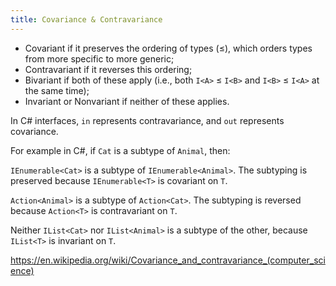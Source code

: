 ```yaml
---
title: Covariance & Contravariance
---
```


* Covariant if it preserves the ordering of types (≤), which orders types from more specific to more generic;
* Contravariant if it reverses this ordering;
* Bivariant if both of these apply (i.e., both `I<A>` ≤ `I<B>` and `I<B>` ≤ `I<A>` at the same time);
* Invariant or Nonvariant if neither of these applies.

In C# interfaces, `in` represents contravariance, and `out` represents covariance.

For example in C#, if `Cat` is a subtype of `Animal`, then:

`IEnumerable<Cat>` is a subtype of `IEnumerable<Animal>`. The subtyping is preserved because `IEnumerable<T>` is covariant on `T`.

`Action<Animal>` is a subtype of `Action<Cat>`. The subtyping is reversed because `Action<T>` is contravariant on `T`.

Neither `IList<Cat>` nor `IList<Animal>` is a subtype of the other, because `IList<T>` is invariant on `T`.

https://en.wikipedia.org/wiki/Covariance_and_contravariance_(computer_science)
